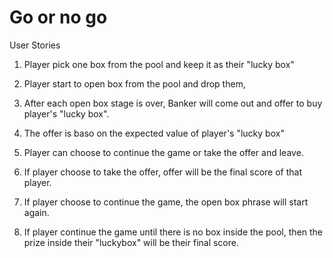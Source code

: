# Go or no go

User Stories

1. Player pick one box from the pool and keep it as their "lucky box"

2. Player start to open box from the pool and drop them,

3. After each open box stage is over, Banker will come out and offer to buy player's "lucky box".

4. The offer is baso on the expected value of player's "lucky box"

5. Player can choose to continue the game or take the offer and leave.

6. If player choose to take the offer, offer will be the final score of that player.

7. If player choose to continue the game, the open box phrase will start again.

8. If player continue the game until there is no box inside the pool, then the prize inside their "luckybox" will be their final score.

